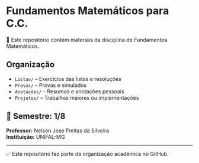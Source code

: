 # Fundamentos Matemáticos para C.C.

📘 Este repositório contém materiais da disciplina de Fundamentos Matemáticos.

## Organização

- `Listas/` – Exercícios das listas e resoluções  
- `Provas/` – Provas e simulados  
- `Anotações/` – Resumos e anotações pessoais  
- `Projetos/` – Trabalhos maiores ou implementações

## 📅 Semestre: 1/8
**Professor:** Nelson Jose Freitas da Silveira  
**Instituição:** UNIFAL-MG

---

✅ Este repositório faz parte da organização acadêmica no GitHub.
